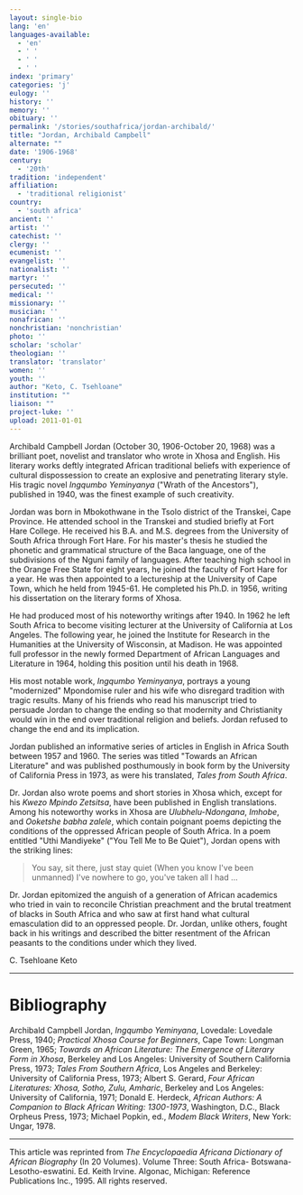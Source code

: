 ```yaml
---
layout: single-bio
lang: 'en'
languages-available:
  - 'en'
  - ' '
  - ' '
  - ' '
index: 'primary'
categories: 'j'
eulogy: ''
history: ''
memory: ''
obituary: ''
permalink: '/stories/southafrica/jordan-archibald/'
title: "Jordan, Archibald Campbell"
alternate: ""
date: '1906-1968'
century:
  - '20th'
tradition: 'independent'
affiliation:
  - 'traditional religionist'
country:
  - 'south africa'
ancient: ''
artist: ''
catechist: ''
clergy: ''
ecumenist: ''
evangelist: ''
nationalist: ''
martyr: ''
persecuted: ''
medical: ''
missionary: ''
musician: ''
nonafrican: ''
nonchristian: 'nonchristian'
photo: ''
scholar: 'scholar'
theologian: ''
translator: 'translator'
women: ''
youth: ''
author: "Keto, C. Tsehloane"
institution: ""
liaison: ""
project-luke: ''
upload: 2011-01-01
---
```




Archibald Campbell Jordan (October 30, 1906-October 20, 1968) was a brilliant poet, novelist and translator who wrote in Xhosa and English. His literary works deftly integrated African traditional beliefs with experience of cultural dispossession to create an explosive and penetrating literary style. His tragic novel *Ingqumbo Yeminyanya* ("Wrath of the Ancestors"), published in 1940, was the finest example of such creativity.

Jordan was born in Mbokothwane in the Tsolo district of the Transkei, Cape Province. He attended school in the Transkei and studied briefly at Fort Hare College. He received his B.A. and M.S. degrees from the University of South Africa through Fort Hare. For his master's thesis he studied the phonetic and grammatical structure of the Baca language, one of the subdivisions of the Nguni family of languages. After teaching high school in the Orange Free State for eight years, he joined the faculty of Fort Hare for a year. He was then appointed to a lectureship at the University of Cape Town, which he held from 1945-61. He completed his Ph.D. in 1956, writing his dissertation on the literary forms of Xhosa.

He had produced most of his noteworthy writings after 1940. In 1962 he left South Africa to become visiting lecturer at the University of California at Los Angeles. The following year, he joined the Institute for Research in the Humanities at the University of Wisconsin, at Madison. He was appointed full professor in the newly formed Department of African Languages and Literature in 1964, holding this position until his death in 1968.

His most notable work, *Ingqumbo Yeminyanya*, portrays a young "modernized" Mpondomise ruler and his wife who disregard tradition with tragic results. Many of his friends who read his manuscript tried to persuade Jordan to change the ending so that modernity and Christianity would win in the end over traditional religion and beliefs. Jordan refused to change the end and its implication.

Jordan published an informative series of articles in English in Africa South between 1957 and 1960. The series was titled "Towards an African Literature" and was published posthumously in book form by the University of California Press in 1973, as were his translated, *Tales from South Africa*.

Dr. Jordan also wrote poems and short stories in Xhosa which, except for his *Kwezo Mpindo Zetsitsa*, have been published in English translations. Among his noteworthy works in Xhosa are *Ulubhelu-Ndongana*, *Imhobe*, and *Ooketshe babha zalele*, which contain poignant poems depicting the conditions of the oppressed African people of South Africa. In a poem entitled "Uthi Mandiyeke" ("You Tell Me to Be Quiet"), Jordan opens with the striking lines:

> You say, sit there, just stay quiet
> (When you know I've been unmanned)
> I've nowhere to go, you've taken all I had ...

Dr. Jordan epitomized the anguish of a generation of African academics who tried in vain to reconcile Christian preachment and the brutal treatment of blacks in South Africa and who saw at first hand what cultural emasculation did to an oppressed people. Dr. Jordan, unlike others, fought back in his writings and described the bitter resentment of the African peasants to the conditions under which they lived.

C. Tsehloane Keto

---

# Bibliography

Archibald Campbell Jordan, *Ingqumbo Yeminyana*, Lovedale: Lovedale Press, 1940; *Practical Xhosa Course for Beginners*, Cape Town: Longman Green, 1965; *Towards an African Literature: The Emergence of Literary Form in Xhosa*, Berkeley and Los Angeles: University of Southern California Press, 1973; *Tales From Southern Africa*, Los Angeles and Berkeley: University of California Press, 1973; Albert S. Gerard, *Four African Literatures: Xhosa, Sotho, Zulu, Amharic*, Berkeley and Los Angeles: University of California, 1971; Donald E. Herdeck, *African Authors: A Companion to Black African Writing: 1300-1973*, Washington, D.C., Black Orpheus Press, 1973; Michael Popkin, ed., *Modem Black Writers*, New York: Ungar, 1978.

---

This article was reprinted from *The Encyclopaedia Africana Dictionary of African Biography* (In 20 Volumes). Volume Three: South Africa- Botswana-Lesotho-eswatini. Ed. Keith Irvine. Algonac, Michigan: Reference Publications Inc., 1995.  All rights reserved.
